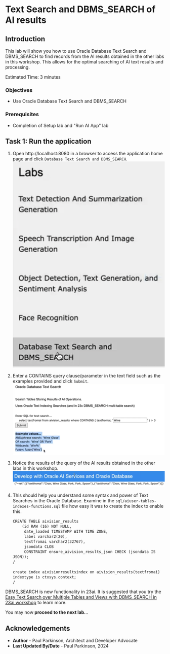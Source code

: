 # Text Search and DBMS_SEARCH of AI results

## Introduction

This lab will show you how to use Oracle Database Text Search and DBMS_SEARCH to find records from the AI results obtained in the other labs in this workshop.
This allows for the optimal searching of AI text results and processing.

Estimated Time:  3 minutes


### Objectives

-   Use Oracle Database Text Search and DBMS_SEARCH

### Prerequisites

- Completion of Setup lab and "Run AI App" lab

## Task 1: Run the application

   1. Open http://localhost:8080 in a browser to access the application home page and click `Database Text Search and DBMS_SEARCH`.
   ![select search](images/search1.png " ")
   2. Enter a CONTAINS query clause/parameter in the text field such as the examples provided and click `Submit`.
   ![enter query](images/search2.png " ")
   3. Notice the results of the query of the AI results obtained in the other labs in this workshop.
   ![view results](images/search3.png " ")
   4. This should help you understand some syntax and power of Text Searches in the Oracle Database. Examine in the `sql/aiuser-tables-indexes-functions.sql` file how easy it was to create the index to enable this.
      
      ```
      CREATE TABLE aivision_results
          (id RAW (16) NOT NULL,
           date_loaded TIMESTAMP WITH TIME ZONE,
           label varchar2(20),
           textfromai varchar2(32767),
           jsondata CLOB
           CONSTRAINT ensure_aivision_results_json CHECK (jsondata IS JSON));
      /
      
      create index aivisionresultsindex on aivision_results(textfromai) indextype is ctxsys.context;
      /
      ```

   DBMS\_SEARCH is new functionality in 23ai.  It is suggested that you try the [Easy Text Search over Multiple Tables and Views with DBMS_SEARCH in 23ai workshop](https://apexapps.oracle.com/pls/apex/r/dbpm/livelabs/view-workshop?wid=3721) to learn more.

You may now **proceed to the next lab.**..

## Acknowledgements

* **Author** - Paul Parkinson, Architect and Developer Advocate
* **Last Updated By/Date** - Paul Parkinson, 2024
